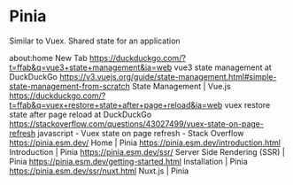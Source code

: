 # Pinia

Similar to Vuex. Shared state for an application

about:home
New Tab
https://duckduckgo.com/?t=ffab&q=vue3+state+management&ia=web
vue3 state management at DuckDuckGo
https://v3.vuejs.org/guide/state-management.html#simple-state-management-from-scratch
State Management | Vue.js
https://duckduckgo.com/?t=ffab&q=vuex+restore+state+after+page+reload&ia=web
vuex restore state after page reload at DuckDuckGo
https://stackoverflow.com/questions/43027499/vuex-state-on-page-refresh
javascript - Vuex state on page refresh - Stack Overflow
https://pinia.esm.dev/
Home | Pinia
https://pinia.esm.dev/introduction.html
Introduction | Pinia
https://pinia.esm.dev/ssr/
Server Side Rendering (SSR) | Pinia
https://pinia.esm.dev/getting-started.html
Installation | Pinia
https://pinia.esm.dev/ssr/nuxt.html
Nuxt.js | Pinia
